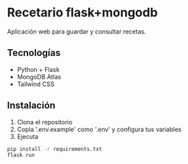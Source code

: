 # Recetario flask+mongodb

Aplicación web para guardar y consultar recetas. 

## Tecnologías

- Python + Flask
- MongoDB Atlas
- Tailwind CSS

## Instalación

1. Clona el repositorio
2. Copia '.env.example' como '.env' y configura tus variables
3. Ejecuta 
```bash
pip install -r requirements.txt
flask run